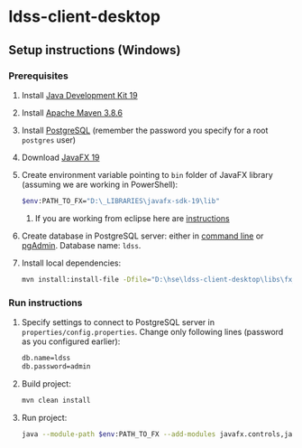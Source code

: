 # ldss-client-desktop

## Setup instructions (Windows)

### Prerequisites

1. Install [Java Development Kit 19](https://docs.oracle.com/en/java/javase/19/install/installation-jdk-microsoft-windows-platforms.html)
1. Install [Apache Maven 3.8.6](https://maven.apache.org/install.html)
1. Install [PostgreSQL](https://www.enterprisedb.com/downloads/postgres-postgresql-downloads) (remember the password you specify for a root `postgres` user)
1. Download [JavaFX 19](https://gluonhq.com/products/javafx/)
1. Create environment variable pointing to `bin` folder of JavaFX library (assuming we are working in PowerShell):
    ```bash
    $env:PATH_TO_FX="D:\_LIBRARIES\javafx-sdk-19\lib"
    ```

    1. If you are working from eclipse here are [instructions](https://stackoverflow.com/questions/64560205/getting-module-javafx-controls-not-found-error-java-eclipse-ide) 
1. Create database in PostgreSQL server: either in [command line](https://www.guru99.com/postgresql-create-database.html) 
   or [pgAdmin](https://www.pgadmin.org/download/). Database name: `ldss`.
1. Install local dependencies:
    ```bash
    mvn install:install-file -Dfile="D:\hse\ldss-client-desktop\libs\fx_table_adapter.jar" -DgroupId="org.grios.tableadapter" -DartifactId="fx_table_adapter" -Dversion="1.0" -Dpackaging=jar
    ```
### Run instructions

1. Specify settings to connect to PostgreSQL server in `properties/config.properties`. Change
   only following lines (password as you configured earlier):
    ```bash
    db.name=ldss
    db.password=admin
    ```
1. Build project:
    ```bash
    mvn clean install
    ```
1. Run project:
    ```bash
    java --module-path $env:PATH_TO_FX --add-modules javafx.controls,javafx.fxml -cp .\target\AdaptableDSS-1.0-SNAPSHOT-jar-with-dependencies.jar adaptabledsss.HelloApplication
    ```
